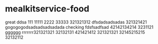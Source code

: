 # mealkitservice-food
great
ddsa
111
11111
2222
33333
321321312
dfsdadsadsadas
321321421
gogogogodsadsadsadsadada
checking
fdsfsadfsad
42142134214
3231121
gggggg
rrrrrrr321321321
32132131
421421412
321321321
32145215215
32132112
